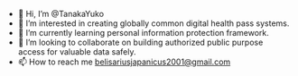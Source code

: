 - 👋 Hi, I’m @TanakaYuko
- 👀 I’m interested in creating globally common digital health pass systems.  
- 🌱 I’m currently learning personal information protection framework.
- 💞️ I’m looking to collaborate on building authorized public purpose access for valuable data safely.  
- 📫 How to reach me belisariusjapanicus2001@gmail.com

<!---
TanakaYuko/TanakaYuko is a ✨ special ✨ repository because its `README.md` (this file) appears on your GitHub profile.
You can click the Preview link to take a look at your changes.
--->
